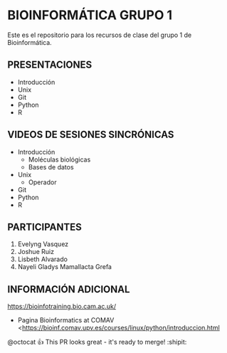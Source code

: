 # BIOINFORMÁTICA GRUPO 1
Este es el repositorio para los recursos de clase del grupo 1 de Bioinformática. 

## PRESENTACIONES

- Introducción
- Unix
- Git
- Python
- R


## VIDEOS DE SESIONES SINCRÓNICAS 

- Introducción
  - Moléculas biológicas
  - Bases de datos
- Unix
  - Operador  
- Git
- Python
- R



## PARTICIPANTES

1. Evelyng Vasquez
2. Joshue Ruiz 
3. Lisbeth Alvarado
4. Nayeli Gladys Mamallacta Grefa

## INFORMACIÓN ADICIONAL

<https://bioinfotraining.bio.cam.ac.uk/>

- Pagina Bioinformatics at COMAV <https://bioinf.comav.upv.es/courses/linux/python/introduccion.html


@octocat :+1: This PR looks great - it's ready to merge! :shipit:
